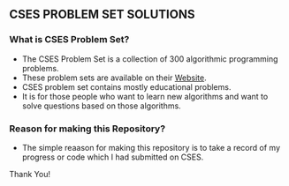 ## CSES PROBLEM SET SOLUTIONS

### What is CSES Problem Set?

- The CSES Problem Set is a collection of 300 algorithmic programming problems.
- These problem sets are available on their [Website](https://cses.fi/problemset/).
- CSES problem set contains mostly educational problems.
- It is for those people who want to learn new algorithms and want to solve questions based on those algorithms.

### Reason for making this Repository?

- The simple reaason for making this repository is to take a record of my progress or code which I had submitted on CSES.

Thank You!
